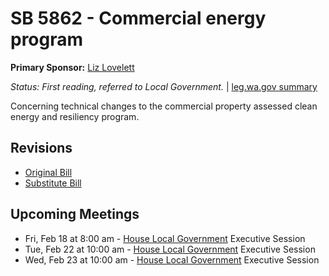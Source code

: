 # SB 5862 - Commercial energy program
**Primary Sponsor:** [Liz Lovelett](/person/leg/liz.lovelett.md)

*Status: First reading, referred to Local Government.* | [leg.wa.gov summary](https://app.leg.wa.gov/billsummary?BillNumber=5862&Year=2021)

Concerning technical changes to the commercial property assessed clean energy and resiliency program.

## Revisions
* [Original Bill](1/)
* [Substitute Bill](S/)

## Upcoming Meetings
* Fri, Feb 18 at 8:00 am - [House Local Government](/house/2021-22/LG/) Executive Session
* Tue, Feb 22 at 10:00 am - [House Local Government](/house/2021-22/LG/) Executive Session
* Wed, Feb 23 at 10:00 am - [House Local Government](/house/2021-22/LG/) Executive Session